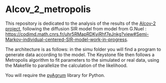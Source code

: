 # Alcov_2_metropolis
This repository is dedicated to the analysis of the results of the [Alcov-2 project](https://www.cnrs.fr/fr/alcov2-une-enquete-de-grande-ampleur-pour-letude-de-la-transmission-de-sars-cov2-au-sein-des-foyers), following the diffusion SIR model from model from G.Nuel : https://codimd.math.cnrs.fr/uhr5RMapRDKyiRhf7eJnkg?view#Semi-Markov-individual-centered-SIR-model-work-in-progress.

The architecture is as follows: in the simu folder you will find a program to generate data according to the model.
The Keystone file then follows a Metropolis algorithm to fit parameters to the simulated or real data, using the Makefile to parallelize the calculation of the likelihood.

You will require the [pyAgrum](https://agrum.gitlab.io/pages/pyagrum-code-samples.html) library for Python.
